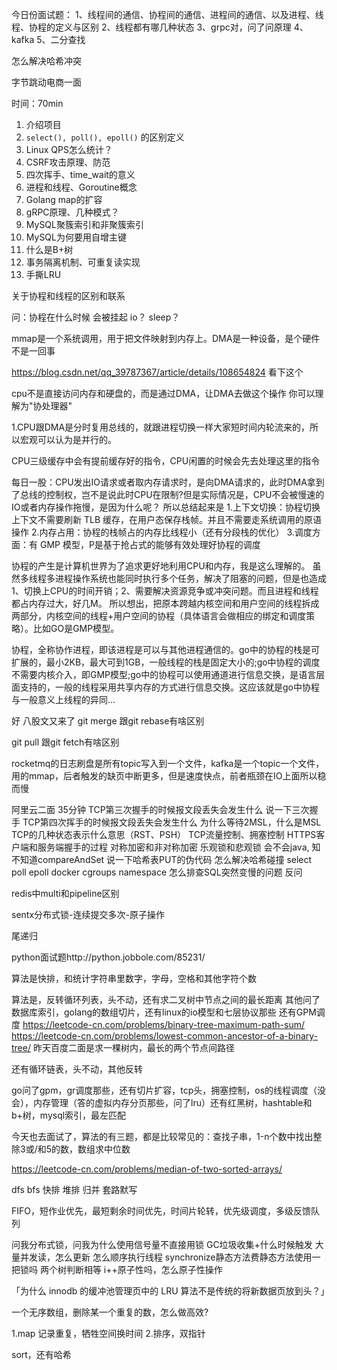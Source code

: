 今日份面试题：
1、线程间的通信、协程间的通信、进程间的通信、以及进程、线程、协程的定义与区别
2、线程都有哪几种状态
3、grpc对，问了问原理
4、kafka
5、二分查找

怎么解决哈希冲突







字节跳动电商一面

时间：70min

1. 介绍项目
2. ``select(), poll(), epoll()`` 的区别定义
3. Linux QPS怎么统计？
4. CSRF攻击原理、防范
5. 四次挥手、time_wait的意义
6. 进程和线程、Goroutine概念
7. Golang map的扩容
8. gRPC原理、几种模式？
9. MySQL聚簇索引和非聚簇索引
10. MySQL为何要用自增主键
11. 什么是B+树
12. 事务隔离机制、可重复读实现
13. 手撕LRU











关于协程和线程的区别和联系

问：协程在什么时候 会被挂起     io？ sleep？  

mmap是一个系统调用，用于把文件映射到内存上。DMA是一种设备，是个硬件 不是一回事

https://blog.csdn.net/qq_39787367/article/details/108654824 看下这个

cpu不是直接访问内存和硬盘的，而是通过DMA，让DMA去做这个操作 你可以理解为"协处理器"

1.CPU跟DMA是分时复用总线的，就跟进程切换一样大家短时间内轮流来的，所以宏观可以认为是并行的。

CPU三级缓存中会有提前缓存好的指令，CPU闲置的时候会先去处理这里的指令



每日一股：CPU发出IO请求或者取内存请求时，是向DMA请求的，此时DMA拿到了总线的控制权，岂不是说此时CPU在限制?但是实际情况是，CPU不会被慢速的IO或者内存操作拖慢，是因为什么呢？
所以总结起来是
1.上下文切换：协程切换上下文不需要刷新 TLB 缓存，在用户态保存栈帧。并且不需要走系统调用的原语操作
2.内存占用：协程的栈帧占的内存比线程小（还有分段栈的优化）
3.调度方面：有 GMP 模型，P是基于抢占式的能够有效处理好协程的调度



协程的产生是计算机世界为了追求更好地利用CPU和内存，我是这么理解的。
虽然多线程多进程操作系统也能同时执行多个任务，解决了阻塞的问题，但是也造成1、切换上CPU的时间开销；2、需要解决资源竞争或冲突问题。而且进程和线程都占内存过大，好几M。
所以想出，把原本跨越内核空间和用户空间的线程拆成两部分，内核空间的线程+用户空间的协程（具体语言会做相应的绑定和调度策略）。比如GO是GMP模型。

协程，全称协作进程，即该进程是可以与其他进程通信的。go中的协程的栈是可扩展的，最小2KB，最大可到1GB，一般线程的栈是固定大小的;go中协程的调度不需要内核介入，即GMP模型;go中的协程可以使用通道进行信息交换，是语言层面支持的，一般的线程采用共享内存的方式进行信息交换。这应该就是go中协程与一般意义上线程的异同…


好 八股文又来了 git merge 跟git rebase有啥区别

git pull 跟git fetch有啥区别

rocketmq的日志刷盘是所有topic写入到一个文件，kafka是一个topic一个文件，用的mmap，后者触发的缺页中断更多，但是速度快点，前者瓶颈在IO上面所以稳而慢













阿里云二面  35分钟
TCP第三次握手的时候报文段丢失会发生什么
说一下三次握手
TCP第四次挥手的时候报文段丢失会发生什么
为什么等待2MSL，什么是MSL
TCP的几种状态表示什么意思（RST、PSH）
TCP流量控制、拥塞控制
HTTPS客户端和服务端握手的过程
对称加密和非对称加密
乐观锁和悲观锁
会不会java, 知不知道compareAndSet
说一下哈希表PUT的伪代码
怎么解决哈希碰撞
select poll epoll
docker cgroups namespace
怎么排查SQL突然变慢的问题
反问



redis中multi和pipeline区别

sentx分布式锁-连续提交多次-原子操作

尾递归

python面试题http://python.jobbole.com/85231/



算法是快排，和统计字符串里数字，字母，空格和其他字符个数

算法是，反转循环列表，头不动，还有求二叉树中节点之间的最长距离
其他问了数据库索引，golang的数组切片，还有linux的io模型和七层协议那些
还有GPM调度
https://leetcode-cn.com/problems/binary-tree-maximum-path-sum/
https://leetcode-cn.com/problems/lowest-common-ancestor-of-a-binary-tree/
昨天百度二面是求一棵树内，最长的两个节点间路径

还有循环链表，头不动，其他反转

go问了gpm，gr调度那些，还有切片扩容，tcp头，拥塞控制，os的线程调度（没会），内存管理（答的虚拟内存分页那些，问了lru）还有红黑树，hashtable和b+树，mysql索引，最左匹配

今天也去面试了，算法的有三题，都是比较常见的：查找子串，1-n个数中找出整除3或/和5的数，数组求中位数

https://leetcode-cn.com/problems/median-of-two-sorted-arrays/





dfs bfs 快排 堆排 归并 套路默写

FIFO，短作业优先，最短剩余时间优先，时间片轮转，优先级调度，多级反馈队列

问我分布式锁，问我为什么使用信号量不直接用锁
GC垃圾收集+什么时候触发
大量并发读，怎么更新
怎么顺序执行线程
synchronize静态方法费静态方法使用一把锁吗
两个树判断相等
i++原子性吗，怎么原子性操作

「为什么 innodb 的缓冲池管理页中的 LRU 算法不是传统的将新数据页放到头？」

一个无序数组，删除某一个重复的数，怎么做高效?

1.map 记录重复，牺牲空间换时间
2.排序，双指针

sort，还有哈希
